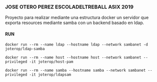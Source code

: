 ### JOSE OTERO PEREZ ESCOLADELTREBALL ASIX 2019


Proyecto para realizar mediante una estructura docker un servidor que exporta resources mediante samba con un backend basado en ldap.


#### RUN

```
docker run --rm --name ldap --hostname ldap --network sambanet -d joterop/ldap-samba

docker run --rm --name host --hostname host --network sambanet --privileged -it joterop/host-pam

docker run --rm --name samba --hostname samba --network sambanet -- privileged -it joterop/ldapsam

```


